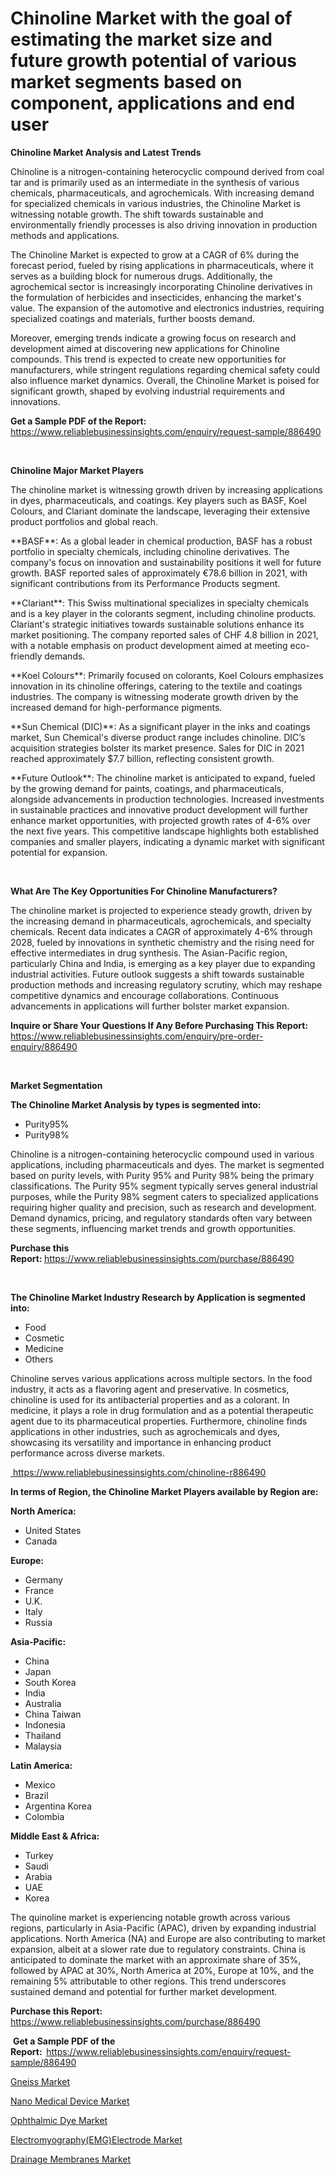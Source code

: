 <p><h1>Chinoline Market with the goal of estimating the market size and future growth potential of various market segments based on component, applications and end user</h1></p><p><strong>Chinoline Market Analysis and Latest Trends</strong></p>
<p><p>Chinoline is a nitrogen-containing heterocyclic compound derived from coal tar and is primarily used as an intermediate in the synthesis of various chemicals, pharmaceuticals, and agrochemicals. With increasing demand for specialized chemicals in various industries, the Chinoline Market is witnessing notable growth. The shift towards sustainable and environmentally friendly processes is also driving innovation in production methods and applications.</p><p>The Chinoline Market is expected to grow at a CAGR of 6% during the forecast period, fueled by rising applications in pharmaceuticals, where it serves as a building block for numerous drugs. Additionally, the agrochemical sector is increasingly incorporating Chinoline derivatives in the formulation of herbicides and insecticides, enhancing the market's value. The expansion of the automotive and electronics industries, requiring specialized coatings and materials, further boosts demand. </p><p>Moreover, emerging trends indicate a growing focus on research and development aimed at discovering new applications for Chinoline compounds. This trend is expected to create new opportunities for manufacturers, while stringent regulations regarding chemical safety could also influence market dynamics. Overall, the Chinoline Market is poised for significant growth, shaped by evolving industrial requirements and innovations.</p></p>
<p><strong>Get a Sample PDF of the Report:&nbsp;</strong> <a href="https://www.reliablebusinessinsights.com/enquiry/request-sample/886490?utm_campaign=63&utm_medium=2&utm_source=Github&utm_content=ia&utm_term=09112024&utm_id=chinoline">https://www.reliablebusinessinsights.com/enquiry/request-sample/886490</a></p>
<p>&nbsp;</p>
<p><strong>Chinoline Major Market Players</strong></p>
<p><p>The chinoline market is witnessing growth driven by increasing applications in dyes, pharmaceuticals, and coatings. Key players such as BASF, Koel Colours, and Clariant dominate the landscape, leveraging their extensive product portfolios and global reach.</p><p>**BASF**: As a global leader in chemical production, BASF has a robust portfolio in specialty chemicals, including chinoline derivatives. The company's focus on innovation and sustainability positions it well for future growth. BASF reported sales of approximately €78.6 billion in 2021, with significant contributions from its Performance Products segment.</p><p>**Clariant**: This Swiss multinational specializes in specialty chemicals and is a key player in the colorants segment, including chinoline products. Clariant's strategic initiatives towards sustainable solutions enhance its market positioning. The company reported sales of CHF 4.8 billion in 2021, with a notable emphasis on product development aimed at meeting eco-friendly demands.</p><p>**Koel Colours**: Primarily focused on colorants, Koel Colours emphasizes innovation in its chinoline offerings, catering to the textile and coatings industries. The company is witnessing moderate growth driven by the increased demand for high-performance pigments.</p><p>**Sun Chemical (DIC)**: As a significant player in the inks and coatings market, Sun Chemical's diverse product range includes chinoline. DIC’s acquisition strategies bolster its market presence. Sales for DIC in 2021 reached approximately $7.7 billion, reflecting consistent growth.</p><p>**Future Outlook**: The chinoline market is anticipated to expand, fueled by the growing demand for paints, coatings, and pharmaceuticals, alongside advancements in production technologies. Increased investments in sustainable practices and innovative product development will further enhance market opportunities, with projected growth rates of 4-6% over the next five years. This competitive landscape highlights both established companies and smaller players, indicating a dynamic market with significant potential for expansion.</p></p>
<p>&nbsp;</p>
<p><strong>What Are The Key Opportunities For Chinoline Manufacturers?</strong></p>
<p><p>The chinoline market is projected to experience steady growth, driven by the increasing demand in pharmaceuticals, agrochemicals, and specialty chemicals. Recent data indicates a CAGR of approximately 4-6% through 2028, fueled by innovations in synthetic chemistry and the rising need for effective intermediates in drug synthesis. The Asian-Pacific region, particularly China and India, is emerging as a key player due to expanding industrial activities. Future outlook suggests a shift towards sustainable production methods and increasing regulatory scrutiny, which may reshape competitive dynamics and encourage collaborations. Continuous advancements in applications will further bolster market expansion.</p></p>
<p><strong>Inquire or Share Your Questions If Any Before Purchasing This Report:</strong> <a href="https://www.reliablebusinessinsights.com/enquiry/pre-order-enquiry/886490?utm_campaign=63&utm_medium=2&utm_source=Github&utm_content=ia&utm_term=09112024&utm_id=chinoline">https://www.reliablebusinessinsights.com/enquiry/pre-order-enquiry/886490</a></p>
<p>&nbsp;</p>
<p><strong>Market Segmentation</strong></p>
<p><strong>The Chinoline Market Analysis by types is segmented into:</strong></p>
<p><ul><li>Purity95%</li><li>Purity98%</li></ul></p>
<p><p>Chinoline is a nitrogen-containing heterocyclic compound used in various applications, including pharmaceuticals and dyes. The market is segmented based on purity levels, with Purity 95% and Purity 98% being the primary classifications. The Purity 95% segment typically serves general industrial purposes, while the Purity 98% segment caters to specialized applications requiring higher quality and precision, such as research and development. Demand dynamics, pricing, and regulatory standards often vary between these segments, influencing market trends and growth opportunities.</p></p>
<p><strong>Purchase this Report:&nbsp;</strong><a href="https://www.reliablebusinessinsights.com/purchase/886490?utm_campaign=63&utm_medium=2&utm_source=Github&utm_content=ia&utm_term=09112024&utm_id=chinoline">https://www.reliablebusinessinsights.com/purchase/886490</a></p>
<p>&nbsp;</p>
<p><strong>The Chinoline Market Industry Research by Application is segmented into:</strong></p>
<p><ul><li>Food</li><li>Cosmetic</li><li>Medicine</li><li>Others</li></ul></p>
<p><p>Chinoline serves various applications across multiple sectors. In the food industry, it acts as a flavoring agent and preservative. In cosmetics, chinoline is used for its antibacterial properties and as a colorant. In medicine, it plays a role in drug formulation and as a potential therapeutic agent due to its pharmaceutical properties. Furthermore, chinoline finds applications in other industries, such as agrochemicals and dyes, showcasing its versatility and importance in enhancing product performance across diverse markets.</p></p>
<p><a href="https://www.reliablebusinessinsights.com/chinoline-r886490?utm_campaign=63&utm_medium=2&utm_source=Github&utm_content=ia&utm_term=09112024&utm_id=chinoline">&nbsp;https://www.reliablebusinessinsights.com/chinoline-r886490</a></p>
<p><strong>In terms of Region, the Chinoline Market Players available by Region are:</strong></p>
<p>
    <p> <strong> North America: </strong>
        <ul>
            <li>United States</li>
            <li>Canada</li>
        </ul>
        </p> 
    <p> <strong> Europe: </strong>
        <ul>
            <li>Germany</li>
            <li>France</li>
            <li>U.K.</li>
            <li>Italy</li>
            <li>Russia</li>
        </ul>
        </p> 
    <p> <strong> Asia-Pacific: </strong>
        <ul>
            <li>China</li>
            <li>Japan</li>
            <li>South Korea</li>
            <li>India</li>
            <li>Australia</li>
            <li>China Taiwan</li>
            <li>Indonesia</li>
            <li>Thailand</li>
            <li>Malaysia</li>
        </ul>
        </p> 
    <p> <strong> Latin America: </strong>
        <ul>
            <li>Mexico</li>
            <li>Brazil</li>
            <li>Argentina Korea</li>
            <li>Colombia</li>
        </ul>
        </p> 
    <p> <strong> Middle East & Africa: </strong>
        <ul>
            <li>Turkey</li>
            <li>Saudi</li>
            <li>Arabia</li>
            <li>UAE</li>
            <li>Korea</li>
        </ul>
    </p>
    </p>
<p><p>The quinoline market is experiencing notable growth across various regions, particularly in Asia-Pacific (APAC), driven by expanding industrial applications. North America (NA) and Europe are also contributing to market expansion, albeit at a slower rate due to regulatory constraints. China is anticipated to dominate the market with an approximate share of 35%, followed by APAC at 30%, North America at 20%, Europe at 10%, and the remaining 5% attributable to other regions. This trend underscores sustained demand and potential for further market development.</p></p>
<p><strong>Purchase this Report: </strong><a href="https://www.reliablebusinessinsights.com/purchase/886490?utm_campaign=63&utm_medium=2&utm_source=Github&utm_content=ia&utm_term=09112024&utm_id=chinoline">https://www.reliablebusinessinsights.com/purchase/886490</a></p>
<p>&nbsp;<strong>Get a Sample PDF of the Report:&nbsp;&nbsp;</strong><a href="https://www.reliablebusinessinsights.com/enquiry/request-sample/886490?utm_campaign=63&utm_medium=2&utm_source=Github&utm_content=ia&utm_term=09112024&utm_id=chinoline">https://www.reliablebusinessinsights.com/enquiry/request-sample/886490</a></p>
<p><strong></strong></p>
<p><p><a href="https://github.com/MCGEE-CRANECaitlyn/Market-Research-Report-List-1/blob/main/gneiss-market.md?utm_campaign=63&utm_medium=2&utm_source=Github&utm_content=ia&utm_term=09112024&utm_id=chinoline">Gneiss Market</a></p><p><a href="https://issuu.com/reportprime-2/docs/nano-medical-device-market-size-203_2f2e41432c5aff?utm_campaign=63&utm_medium=2&utm_source=Github&utm_content=ia&utm_term=09112024&utm_id=chinoline">Nano Medical Device Market</a></p><p><a href="https://issuu.com/reportprime-2/docs/ophthalmic-dye-market-size-2030.ppt_665976e02ae6cc?utm_campaign=63&utm_medium=2&utm_source=Github&utm_content=ia&utm_term=09112024&utm_id=chinoline">Ophthalmic Dye Market</a></p><p><a href="https://issuu.com/reportprime-2/docs/electromyographyemgelectrode-market_f1a5d99faf1318?utm_campaign=63&utm_medium=2&utm_source=Github&utm_content=ia&utm_term=09112024&utm_id=chinoline">Electromyography(EMG)Electrode Market</a></p><p><a href="https://github.com/abbiewimld/Market-Research-Report-List-1/blob/main/drainage-membranes-market.md?utm_campaign=63&utm_medium=2&utm_source=Github&utm_content=ia&utm_term=09112024&utm_id=chinoline">Drainage Membranes Market</a></p></p>